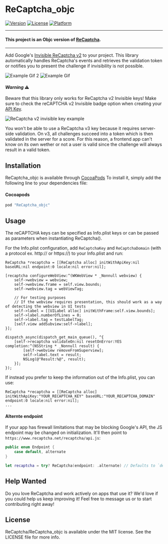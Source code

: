 # ReCaptcha_objc

[![Version](https://img.shields.io/cocoapods/v/ReCaptcha_objc.svg?style=flat)](http://cocoapods.org/pods/ReCaptcha_objc)
[![License](https://img.shields.io/cocoapods/l/ReCaptcha_objc.svg?style=flat)](http://cocoapods.org/pods/ReCaptcha_objc)
[![Platform](https://img.shields.io/cocoapods/p/ReCaptcha_objc.svg?style=flat)](http://cocoapods.org/pods/ReCaptcha_objc)

-----

#### This project is an Objc version of [ReCaptcha](https://github.com/fjcaetano/ReCaptcha).

-----

Add Google's [Invisible ReCaptcha v2](https://developers.google.com/recaptcha/docs/invisible) to your project. This library
automatically handles ReCaptcha's events and retrieves the validation token or notifies you to present the challenge if
invisibility is not possible.

![Example Gif 2](https://raw.githubusercontent.com/fjcaetano/ReCaptcha/master/example2.gif)  ![Example Gif](https://raw.githubusercontent.com/fjcaetano/ReCaptcha/master/example.gif)

#### _Warning_ ⚠️

Beware that this library only works for ReCaptcha v2 Invisible keys! Make sure to check the reCAPTCHA
v2 Invisible badge option when creating your [API Key](https://www.google.com/recaptcha/admin/create).

![ReCaptcha v2 invisible key example](https://raw.githubusercontent.com/fjcaetano/ReCaptcha/master/example-v2-key.png)

You won't be able to use a ReCaptcha v3 key because it requires server-side validation. On v3, all
challenges succeed into a token which is then validated in the server for a score. For this reason,
a frontend app can't know on its own wether or not a user is valid since the challenge will always
result in a valid token.

## Installation

ReCaptcha_objc is available through [CocoaPods](http://cocoapods.org)
To install it, simply add the following line to your dependencies file:

#### Cocoapods
``` ruby
pod "ReCaptcha_objc"
```

## Usage

The reCAPTCHA keys can be specified as Info.plist keys or can be passed as parameters when instantiating ReCaptcha().

For the Info.plist configuration, add `ReCaptchaKey` and `ReCaptchaDomain` (with a protocol ex. http:// or https://) to your Info.plist and run:

``` objc
ReCaptcha *recaptcha = [[ReCaptcha alloc] initWithApiKey:nil baseURL:nil endpoint:0 locale:nil error:nil];

[recaptcha configureWebView:^(WKWebView * _Nonnull webview) {
    self->webview = webview;
    self->webview.frame = self.view.bounds;
    self->webview.tag = webViewTag;

    // For testing purposes
    // If the webview requires presentation, this should work as a way of detecting the webview in UI tests
    self->label = [[UILabel alloc] initWithFrame:self.view.bounds];
    self->label.numberOfLines = 0;
    self->label.tag = testLabelTag;
    [self.view addSubview:self->label];
}];

dispatch_async(dispatch_get_main_queue(), ^{
    [self->recaptcha validateOn:nil resetOnError:YES completion:^(NSString * _Nonnull result) {
        [self->webview removeFromSuperview];
        self->label.text = result;
        NSLog(@"Result:%@", result);
    }];
});
```

If instead you prefer to keep the information out of the Info.plist, you can use:
``` objc
ReCaptcha *recaptcha = [[ReCaptcha alloc] initWithApiKey:"YOUR_RECAPTCHA_KEY" baseURL:"YOUR_RECAPTCHA_DOMAIN" endpoint:0 locale:nil error:nil];
...
```

#### Alternte endpoint

If your app has firewall limitations that may be blocking Google's API, the JS endpoint may be changed on initialization.
It'll then point to `https://www.recaptcha.net/recaptcha/api.js`:

``` swift
public enum Endpoint {
    case default, alternate
}

let recaptcha = try? ReCaptcha(endpoint: .alternate) // Defaults to `default` when unset
```

## Help Wanted

Do you love ReCaptcha and work actively on apps that use it? We'd love if you could help us keep improving it!
Feel free to message us or to start contributing right away!

## License

ReCaptcha/ReCaptcha_objc is available under the MIT license. See the LICENSE file for more info.
